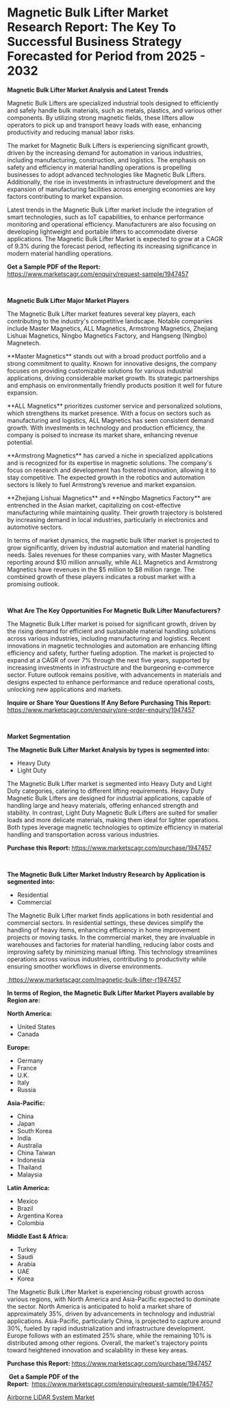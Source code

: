 <p><h1>Magnetic Bulk Lifter Market Research Report: The Key To Successful Business Strategy Forecasted for Period from 2025 - 2032</h1></p><p><strong>Magnetic Bulk Lifter Market Analysis and Latest Trends</strong></p>
<p><p>Magnetic Bulk Lifters are specialized industrial tools designed to efficiently and safely handle bulk materials, such as metals, plastics, and various other components. By utilizing strong magnetic fields, these lifters allow operators to pick up and transport heavy loads with ease, enhancing productivity and reducing manual labor risks. </p><p>The market for Magnetic Bulk Lifters is experiencing significant growth, driven by the increasing demand for automation in various industries, including manufacturing, construction, and logistics. The emphasis on safety and efficiency in material handling operations is propelling businesses to adopt advanced technologies like Magnetic Bulk Lifters. Additionally, the rise in investments in infrastructure development and the expansion of manufacturing facilities across emerging economies are key factors contributing to market expansion.</p><p>Latest trends in the Magnetic Bulk Lifter market include the integration of smart technologies, such as IoT capabilities, to enhance performance monitoring and operational efficiency. Manufacturers are also focusing on developing lightweight and portable lifters to accommodate diverse applications. The Magnetic Bulk Lifter Market is expected to grow at a CAGR of 9.3% during the forecast period, reflecting its increasing significance in modern material handling operations.</p></p>
<p><strong>Get a Sample PDF of the Report:&nbsp;</strong> <a href="https://www.marketscagr.com/enquiry/request-sample/1947457?utm_campaign=3189&utm_medium=2&utm_source=Github&utm_content=ia&utm_term=08042025&utm_id=magnetic-bulk-lifter">https://www.marketscagr.com/enquiry/request-sample/1947457</a></p>
<p>&nbsp;</p>
<p><strong>Magnetic Bulk Lifter Major Market Players</strong></p>
<p><p>The Magnetic Bulk Lifter market features several key players, each contributing to the industry's competitive landscape. Notable companies include Master Magnetics, ALL Magnetics, Armstrong Magnetics, Zhejiang Lishuai Magnetics, Ningbo Magnetics Factory, and Hangseng (Ningbo) Magnetech. </p><p>**Master Magnetics** stands out with a broad product portfolio and a strong commitment to quality. Known for innovative designs, the company focuses on providing customizable solutions for various industrial applications, driving considerable market growth. Its strategic partnerships and emphasis on environmentally friendly products position it well for future expansion.</p><p>**ALL Magnetics** prioritizes customer service and personalized solutions, which strengthens its market presence. With a focus on sectors such as manufacturing and logistics, ALL Magnetics has seen consistent demand growth. With investments in technology and production efficiency, the company is poised to increase its market share, enhancing revenue potential.</p><p>**Armstrong Magnetics** has carved a niche in specialized applications and is recognized for its expertise in magnetic solutions. The company's focus on research and development has fostered innovation, allowing it to stay competitive. The expected growth in the robotics and automation sectors is likely to fuel Armstrong’s revenue and market expansion.</p><p>**Zhejiang Lishuai Magnetics** and **Ningbo Magnetics Factory** are entrenched in the Asian market, capitalizing on cost-effective manufacturing while maintaining quality. Their growth trajectory is bolstered by increasing demand in local industries, particularly in electronics and automotive sectors.</p><p>In terms of market dynamics, the magnetic bulk lifter market is projected to grow significantly, driven by industrial automation and material handling needs. Sales revenues for these companies vary, with Master Magnetics reporting around $10 million annually, while ALL Magnetics and Armstrong Magnetics have revenues in the $5 million to $8 million range. The combined growth of these players indicates a robust market with a promising outlook.</p></p>
<p>&nbsp;</p>
<p><strong>What Are The Key Opportunities For Magnetic Bulk Lifter Manufacturers?</strong></p>
<p><p>The Magnetic Bulk Lifter market is poised for significant growth, driven by the rising demand for efficient and sustainable material handling solutions across various industries, including manufacturing and logistics. Recent innovations in magnetic technologies and automation are enhancing lifting efficiency and safety, further fueling adoption. The market is projected to expand at a CAGR of over 7% through the next five years, supported by increasing investments in infrastructure and the burgeoning e-commerce sector. Future outlook remains positive, with advancements in materials and designs expected to enhance performance and reduce operational costs, unlocking new applications and markets.</p></p>
<p><strong>Inquire or Share Your Questions If Any Before Purchasing This Report:</strong> <a href="https://www.marketscagr.com/enquiry/pre-order-enquiry/1947457?utm_campaign=3189&utm_medium=2&utm_source=Github&utm_content=ia&utm_term=08042025&utm_id=magnetic-bulk-lifter">https://www.marketscagr.com/enquiry/pre-order-enquiry/1947457</a></p>
<p>&nbsp;</p>
<p><strong>Market Segmentation</strong></p>
<p><strong>The Magnetic Bulk Lifter Market Analysis by types is segmented into:</strong></p>
<p><ul><li>Heavy Duty</li><li>Light Duty</li></ul></p>
<p><p>The Magnetic Bulk Lifter market is segmented into Heavy Duty and Light Duty categories, catering to different lifting requirements. Heavy Duty Magnetic Bulk Lifters are designed for industrial applications, capable of handling large and heavy materials, offering enhanced strength and stability. In contrast, Light Duty Magnetic Bulk Lifters are suited for smaller loads and more delicate materials, making them ideal for lighter operations. Both types leverage magnetic technologies to optimize efficiency in material handling and transportation across various industries.</p></p>
<p><strong>Purchase this Report:&nbsp;</strong><a href="https://www.marketscagr.com/purchase/1947457?utm_campaign=3189&utm_medium=2&utm_source=Github&utm_content=ia&utm_term=08042025&utm_id=magnetic-bulk-lifter">https://www.marketscagr.com/purchase/1947457</a></p>
<p>&nbsp;</p>
<p><strong>The Magnetic Bulk Lifter Market Industry Research by Application is segmented into:</strong></p>
<p><ul><li>Residential</li><li>Commercial</li></ul></p>
<p><p>The Magnetic Bulk Lifter market finds applications in both residential and commercial sectors. In residential settings, these devices simplify the handling of heavy items, enhancing efficiency in home improvement projects or moving tasks. In the commercial market, they are invaluable in warehouses and factories for material handling, reducing labor costs and improving safety by minimizing manual lifting. This technology streamlines operations across various industries, contributing to productivity while ensuring smoother workflows in diverse environments.</p></p>
<p><a href="https://www.marketscagr.com/magnetic-bulk-lifter-r1947457?utm_campaign=3189&utm_medium=2&utm_source=Github&utm_content=ia&utm_term=08042025&utm_id=magnetic-bulk-lifter">&nbsp;https://www.marketscagr.com/magnetic-bulk-lifter-r1947457</a></p>
<p><strong>In terms of Region, the Magnetic Bulk Lifter Market Players available by Region are:</strong></p>
<p>
    <p> <strong> North America: </strong>
        <ul>
            <li>United States</li>
            <li>Canada</li>
        </ul>
        </p> 
    <p> <strong> Europe: </strong>
        <ul>
            <li>Germany</li>
            <li>France</li>
            <li>U.K.</li>
            <li>Italy</li>
            <li>Russia</li>
        </ul>
        </p> 
    <p> <strong> Asia-Pacific: </strong>
        <ul>
            <li>China</li>
            <li>Japan</li>
            <li>South Korea</li>
            <li>India</li>
            <li>Australia</li>
            <li>China Taiwan</li>
            <li>Indonesia</li>
            <li>Thailand</li>
            <li>Malaysia</li>
        </ul>
        </p> 
    <p> <strong> Latin America: </strong>
        <ul>
            <li>Mexico</li>
            <li>Brazil</li>
            <li>Argentina Korea</li>
            <li>Colombia</li>
        </ul>
        </p> 
    <p> <strong> Middle East & Africa: </strong>
        <ul>
            <li>Turkey</li>
            <li>Saudi</li>
            <li>Arabia</li>
            <li>UAE</li>
            <li>Korea</li>
        </ul>
    </p>
    </p>
<p><p>The Magnetic Bulk Lifter Market is experiencing robust growth across various regions, with North America and Asia-Pacific expected to dominate the sector. North America is anticipated to hold a market share of approximately 35%, driven by advancements in technology and industrial applications. Asia-Pacific, particularly China, is projected to capture around 30%, fueled by rapid industrialization and infrastructure development. Europe follows with an estimated 25% share, while the remaining 10% is distributed among other regions. Overall, the market's trajectory points toward heightened innovation and scalability in these key areas.</p></p>
<p><strong>Purchase this Report: </strong><a href="https://www.marketscagr.com/purchase/1947457?utm_campaign=3189&utm_medium=2&utm_source=Github&utm_content=ia&utm_term=08042025&utm_id=magnetic-bulk-lifter">https://www.marketscagr.com/purchase/1947457</a></p>
<p>&nbsp;<strong>Get a Sample PDF of the Report:&nbsp;&nbsp;</strong><a href="https://www.marketscagr.com/enquiry/request-sample/1947457?utm_campaign=3189&utm_medium=2&utm_source=Github&utm_content=ia&utm_term=08042025&utm_id=magnetic-bulk-lifter">https://www.marketscagr.com/enquiry/request-sample/1947457</a></p>
<p><strong></strong></p>
<p><p><a href="https://github.com/deyniphytic/Market-Research-Report-List-1/blob/main/airborne-lidar-system-market.md?utm_campaign=3189&utm_medium=2&utm_source=Github&utm_content=ia&utm_term=08042025&utm_id=magnetic-bulk-lifter">Airborne LiDAR System Market</a></p></p>